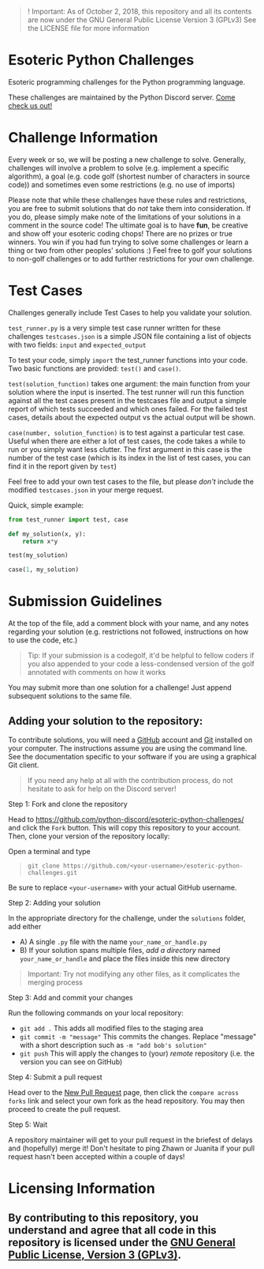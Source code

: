 > ! Important: As of October 2, 2018, this repository and all its contents are now under the GNU General Public License Version 3 (GPLv3) See the LICENSE file for more information

# Esoteric Python Challenges

Esoteric programming challenges for the Python programming language.

These challenges are maintained by the Python Discord server. [Come check us out!](https://pythondiscord.com/)

# Challenge Information

Every week or so, we will be posting a new challenge to solve.
Generally, challenges will involve a problem to solve (e.g. implement a specific algorithm), a goal (e.g. code golf (shortest number of characters in source code)) and sometimes even some
restrictions (e.g. no use of imports)

Please note that while these challenges have these rules and restrictions, you are free to submit solutions that do *not* take them into consideration. If you do, please simply make note
of the limitations of your solutions in a comment in the source code! The ultimate goal is to have **fun**, be creative and show off your esoteric coding chops! There are no prizes or true
winners. You win if you had fun trying to solve some challenges or learn a thing or two from other peoples' solutions :) Feel free to golf your solutions to non-golf challenges or to add further 
restrictions for your own challenge.

# Test Cases

Challenges generally include Test Cases to help you validate your solution.

`test_runner.py` is a very simple test case runner written for these challenges
`testcases.json` is a simple JSON file containing a list of objects with two fields: `input` and `expected_output`

To test your code, simply `import` the test_runner functions into your code. Two basic functions are provided: `test()` and `case()`.

`test(solution_function)` takes one argument: the main function from your solution where the input is inserted. The test runner will run this function against all the test cases present in the testcases file and output a simple report of which tests succeeded and which ones failed. For the failed test cases, details about the expected output vs the actual output will be shown.

`case(number, solution_function)` is to test against a particular test case. Useful when there are either a lot of test cases, the code takes a while to run or you simply want less clutter. The first argument in this case is the number of the test case (which is its index in the list of test cases, you can find it in the report given by `test`)

Feel free to add your own test cases to the file, but please *don't* include the modified `testcases.json` in your merge request.

Quick, simple example:
```python
from test_runner import test, case

def my_solution(x, y):
    return x*y

test(my_solution)

case(1, my_solution)
```
# Submission Guidelines

At the top of the file, add a comment block with your name, and any notes regarding your solution (e.g. restrictions not followed, instructions on how to use the code, etc.)

> Tip: If your submission is a codegolf, it'd be helpful to fellow coders if you also appended to your code a less-condensed version of the golf annotated with comments on how it works

You may submit more than one solution for a challenge! Just append subsequent solutions to the same file.

## Adding your solution to the repository:

To contribute solutions, you will need a [GitHub](https://github.com/) account and [Git](https://git-scm.com/) installed on your computer. The instructions assume you are using the command line. See the documentation specific to your software if you are using a graphical Git client.

> If you need any help at all with the contribution process, do not hesitate to ask for help on the Discord server!

Step 1: Fork and clone the repository

Head to https://github.com/python-discord/esoteric-python-challenges/ and click the `Fork` button. This will copy this repository to your account. Then, clone your version of the repository locally:

Open a terminal and type
> `git clone https://github.com/<your-username>/esoteric-python-challenges.git`

Be sure to replace `<your-username>` with your actual GitHub username.

Step 2: Adding your solution

In the appropriate directory for the challenge, under the `solutions` folder, add either
* A) A single `.py` file with the name `your_name_or_handle.py`
* B) If your solution spans multiple files, *add a directory* named `your_name_or_handle` and place the files inside this new directory
> Important: Try not modifying any other files, as it complicates the merging process

Step 3: Add and commit your changes

Run the following commands on your local repository:
* `git add .` This adds all modified files to the staging area
* `git commit -m "message"` This commits the changes. Replace "message" with a short description such as `-m "add bob's solution"`
* `git push` This will apply the changes to (your) *remote* repository (i.e. the version you can see on GitHub)

Step 4: Submit a pull request

Head over to the [New Pull Request](https://github.com/python-discord/esoteric-python-challenges/compare) page, then click the `compare across forks` link and select your own fork as the head repository. You may then proceed to create the pull request.

Step 5: Wait

A repository maintainer will get to your pull request in the briefest of delays and (hopefully) merge it! Don't hesitate to ping Zhawn or Juanita if your pull request hasn't been accepted within a couple of days!

# Licensing Information

## By contributing to this repository, you understand and agree that all code in this repository is licensed under the [GNU General Public License, Version 3 (GPLv3)](https://www.gnu.org/licenses/gpl-3.0.html). 
